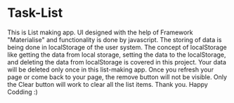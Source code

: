 # Task-List
 This is List making app. UI designed with the help of Framework "Materialise" and functionality is done by javascript. The storing of data is being done in localStorage of the user system. The concept of localStorage like getting the data from local storage, setting the data to the localStorage, and deleting the data from localStorage is covered in this project. Your data will be deleted only once in this list-making app. Once you refresh your page or come back to your page, the remove button will not be visible. Only the Clear button will work to clear all the list items.  Thank you. Happy Codding :)
